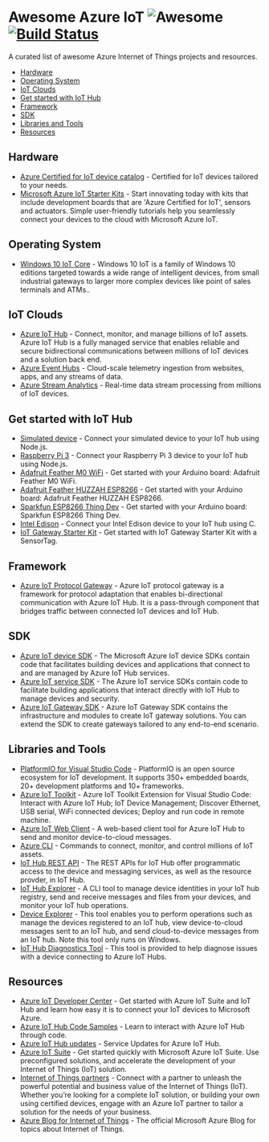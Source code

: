 # Awesome Azure IoT ![Awesome](https://cdn.rawgit.com/sindresorhus/awesome/d7305f38d29fed78fa85652e3a63e154dd8e8829/media/badge.svg) [![Build Status](https://travis-ci.org/formulahendry/awesome-azure-iot.svg?branch=master)](https://travis-ci.org/formulahendry/awesome-azure-iot)

A curated list of awesome Azure Internet of Things projects and resources.

- [Hardware](#hardware)
- [Operating System](#operating-system)
- [IoT Clouds](#iot-clouds)
- [Get started with IoT Hub](#get-started-with-iot-hub)
- [Framework](#framework)
- [SDK](#sdk)
- [Libraries and Tools](#libraries-and-tools)
- [Resources](#resources)

## Hardware

- [Azure Certified for IoT device catalog](https://catalog.azureiotsuite.com/) - Certified for IoT devices tailored to your needs.
- [Microsoft Azure IoT Starter Kits](https://azure.microsoft.com/en-us/develop/iot/starter-kits/) - Start innovating today with kits that include development boards that are 'Azure Certified for IoT', sensors and actuators. Simple user-friendly tutorials help you seamlessly connect your devices to the cloud with Microsoft Azure IoT.

## Operating System

- [Windows 10 IoT Core](https://developer.microsoft.com/en-us/windows/iot) -  Windows 10 IoT is a family of Windows 10 editions targeted towards a wide range of intelligent devices, from small industrial gateways to larger more complex devices like point of sales terminals and ATMs..

## IoT Clouds

- [Azure IoT Hub](https://azure.microsoft.com/en-us/services/iot-hub/) - Connect, monitor, and manage billions of IoT assets. Azure IoT Hub is a fully managed service that enables reliable and secure bidirectional communications between millions of IoT devices and a solution back end.
- [Azure Event Hubs](https://azure.microsoft.com/en-us/services/event-hubs/) - Cloud-scale telemetry ingestion from websites, apps, and any streams of data.
- [Azure Stream Analytics](https://azure.microsoft.com/en-us/services/stream-analytics/) - Real-time data stream processing from millions of IoT devices.

## Get started with IoT Hub

- [Simulated device](https://docs.microsoft.com/en-us/azure/iot-hub/iot-hub-node-node-getstarted) - Connect your simulated device to your IoT hub using Node.js.
- [Raspberry Pi 3](https://docs.microsoft.com/en-us/azure/iot-hub/iot-hub-raspberry-pi-kit-node-get-started) - Connect your Raspberry Pi 3 device to your IoT hub using Node.js.
- [Adafruit Feather M0 WiFi](https://docs.microsoft.com/en-us/azure/iot-hub/iot-hub-adafruit-feather-m0-wifi-kit-arduino-get-started) - Get started with your Arduino board: Adafruit Feather M0 WiFi.
- [Adafruit Feather HUZZAH ESP8266](https://docs.microsoft.com/en-us/azure/iot-hub/iot-hub-arduino-huzzah-esp8266-get-started) - Get started with your Arduino board: Adafruit Feather HUZZAH ESP8266.
- [Sparkfun ESP8266 Thing Dev](https://docs.microsoft.com/en-us/azure/iot-hub/iot-hub-sparkfun-esp8266-thing-dev-get-started) - Get started with your Arduino board: Sparkfun ESP8266 Thing Dev.
- [Intel Edison](https://docs.microsoft.com/en-us/azure/iot-hub/iot-hub-intel-edison-kit-c-get-started) - Connect your Intel Edison device to your IoT hub using C.
- [IoT Gateway Starter Kit](https://docs.microsoft.com/en-us/azure/iot-hub/iot-hub-gateway-kit-c-get-started) - Get started with IoT Gateway Starter Kit with a SensorTag.

## Framework

- [Azure IoT Protocol Gateway](https://github.com/Azure/azure-iot-protocol-gateway) - Azure IoT protocol gateway is a framework for protocol adaptation that enables bi-directional communication with Azure IoT Hub. It is a pass-through component that bridges traffic between connected IoT devices and IoT Hub.

## SDK

- [Azure IoT device SDK](https://docs.microsoft.com/en-us/azure/iot-hub/iot-hub-devguide-sdks#azure-iot-device-sdk) - The Microsoft Azure IoT device SDKs contain code that facilitates building devices and applications that connect to and are managed by Azure IoT Hub services.
- [Azure IoT service SDK](https://docs.microsoft.com/en-us/azure/iot-hub/iot-hub-devguide-sdks#azure-iot-service-sdk) - The Azure IoT service SDKs contain code to facilitate building applications that interact directly with IoT Hub to manage devices and security.
- [Azure IoT Gateway SDK](https://github.com/Azure/azure-iot-gateway-sdk) - Azure IoT Gateway SDK contains the infrastructure and modules to create IoT gateway solutions. You can extend the SDK to create gateways tailored to any end-to-end scenario.

## Libraries and Tools

- [PlatformIO for Visual Studio Code](https://marketplace.visualstudio.com/items?itemName=formulahendry.platformio) - PlatformIO is an open source ecosystem for IoT development. It supports 350+ embedded boards, 20+ development platforms and 10+ frameworks.
- [Azure IoT Toolkit](https://marketplace.visualstudio.com/items?itemName=formulahendry.azure-iot-toolkit) - Azure IoT Toolkit Extension for Visual Studio Code: Interact with Azure IoT Hub; IoT Device Management; Discover Ethernet, USB serial, WiFi connected devices; Deploy and run code in remote machine.
- [Azure IoT Web Client](https://azure-iot.github.io) - A web-based client tool for Azure IoT Hub to send and monitor device-to-cloud messages.
- [Azure CLI](https://docs.microsoft.com/en-us/cli/azure/iot) - Commands to connect, monitor, and control millions of IoT assets.
- [IoT Hub REST API](https://docs.microsoft.com/en-us/rest/api/iothub/) - The REST APIs for IoT Hub offer programmatic access to the device and messaging services, as well as the resource provder, in IoT Hub.
- [IoT Hub Explorer](https://github.com/azure/iothub-explorer) - A CLI tool to manage device identities in your IoT hub registry, send and receive messages and files from your devices, and monitor your IoT hub operations.
- [Device Explorer](https://github.com/Azure/azure-iot-sdk-csharp/tree/master/tools/DeviceExplorer) - This tool enables you to perform operations such as manage the devices registered to an IoT hub, view device-to-cloud messages sent to an IoT hub, and send cloud-to-device messages from an IoT hub. Note this tool only runs on Windows.
- [IoT Hub Diagnostics Tool](https://github.com/azure/iothub-diagnostics) - This tool is provided to help diagnose issues with a device connecting to Azure IoT Hubs.

## Resources

- [Azure IoT Developer Center](https://azure.microsoft.com/en-us/develop/iot/) - Get started with Azure IoT Suite and IoT Hub and learn how easy it is to connect your IoT devices to Microsoft Azure.
- [Azure IoT Hub Code Samples](https://azure.microsoft.com/en-us/resources/samples/?service=iot-hub) - Learn to interact with Azure IoT Hub through code.
- [Azure IoT Hub updates](https://azure.microsoft.com/en-us/updates/?product=iot-hub) - Service Updates for Azure IoT Hub.
- [Azure IoT Suite](https://azure.microsoft.com/en-us/suites/iot-suite/) - Get started quickly with Microsoft Azure IoT Suite. Use preconfigured solutions, and accelerate the development of your Internet of Things (IoT) solution.
- [Internet of Things partners](https://www.microsoft.com/en-us/internet-of-things/find-a-partner) - Connect with a partner to unleash the powerful potential and business value of the Internet of Things (IoT). Whether you’re looking for a complete IoT solution, or building your own using certified devices, engage with an Azure IoT partner to tailor a solution for the needs of your business.
- [Azure Blog for Internet of Things](https://azure.microsoft.com/en-us/blog/topics/internet-of-things/) - The official Microsoft Azure Blog for topics about Internet of Things.
